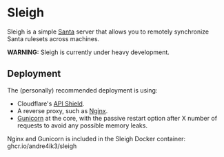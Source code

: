 # Sleigh

Sleigh is a simple [Santa](https://github.com/google/santa) server that allows
you to remotely synchronize Santa rulesets across machines.

**WARNING:** Sleigh is currently under heavy development.

## Deployment

The (personally) recommended deployment is using:
- Cloudflare's [API Shield](https://developers.cloudflare.com/firewall/cf-firewall-rules/api-shield).
- A reverse proxy, such as [Nginx](https://nginx.com).
- [Gunicorn](https://gunicorn.org) at the core, with the passive restart option after X number of requests to avoid any possible memory leaks.

Nginx and Gunicorn is included in the Sleigh Docker container: ghcr.io/andre4ik3/sleigh

